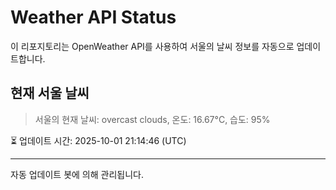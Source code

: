 
# Weather API Status

이 리포지토리는 OpenWeather API를 사용하여 서울의 날씨 정보를 자동으로 업데이트합니다.

## 현재 서울 날씨
> 서울의 현재 날씨: overcast clouds, 온도: 16.67°C, 습도: 95%

⏳ 업데이트 시간: 2025-10-01 21:14:46 (UTC)

---
자동 업데이트 봇에 의해 관리됩니다.
